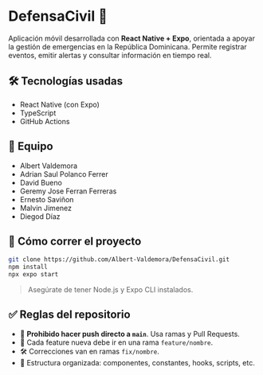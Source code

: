 # DefensaCivil 🚨

Aplicación móvil desarrollada con **React Native + Expo**, orientada a apoyar la gestión de emergencias en la República Dominicana. Permite registrar eventos, emitir alertas y consultar información en tiempo real.

## 🛠 Tecnologías usadas

- React Native (con Expo)
- TypeScript
- GitHub Actions

## 👥 Equipo

- Albert Valdemora 
- Adrian Saul Polanco Ferrer
- David Bueno
- Geremy Jose Ferran Ferreras
- Ernesto Saviñon
- Malvin Jimenez
- Diegod Díaz

## 🧪 Cómo correr el proyecto

```bash
git clone https://github.com/Albert-Valdemora/DefensaCivil.git
npm install
npx expo start
```

> Asegúrate de tener Node.js y Expo CLI instalados.

## ✅ Reglas del repositorio

- 🚫 **Prohibido hacer push directo a `main`**. Usa ramas y Pull Requests.
- 🧪 Cada feature nueva debe ir en una rama `feature/nombre`.
- 🛠 Correcciones van en ramas `fix/nombre`.
- 📂 Estructura organizada: componentes, constantes, hooks, scripts, etc.
